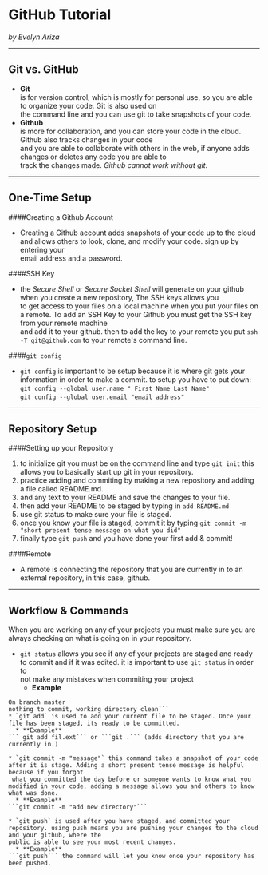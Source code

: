 # GitHub Tutorial

_by Evelyn Ariza_

---
## Git vs. GitHub
* **Git**  
is for version control, which is mostly for personal use, so you are able to organize your code. Git is also used on  
the command line and you can use git to take snapshots of your code. 
* **Github**  
is more for collaboration, and you can store your code in the cloud. Github also tracks changes in your code  
and you are able to collaborate with others in the web, if anyone adds changes or deletes any code you are able to  
track the changes made. *Github cannot work without git*.


---
## One-Time Setup
####Creating a Github Account
* Creating a Github account adds snapshots of your code up to the cloud and allows others to look, clone, and modify your code. sign up by entering your  
email address and a password.

####SSH Key 
* the _Secure Shell_ or _Secure Socket Shell_ will generate on your github when you create a new repository, The SSH keys allows you  
to get access to your files on a local machine when you put your files on a remote. To add an SSH Key to your Github you must get the SSH key from your remote machine  
and add it to your github. then to add the key to your remote you put ```ssh -T git@github.com``` to your remote's command line.

####`git config`
* `git config` is important to be setup because it is where git gets your information in order to make a commit. to setup you have to put down:  
```git config --global user.name " First Name Last Name"```   
```git config --global user.email "email address"```


---
## Repository Setup
####Setting up your Repository
1. to initialize git you must be on the command line and type `git init` this allows you to basically start up git in your repository.
2. practice adding and commiting by making a new repository and adding a file called README.md.
3. and any text to your README and save the changes to your file.
4. then add your README to be staged by typing in `add README.md`
5. use git status to make sure your file is staged.
6. once you know your file is staged, commit it by typing `git commit -m "short present tense message on what you did"`  
7. finally type `git push` and you have done your first add & commit!  

####Remote
* A remote is connecting the repository that you are currently in to an external repository, in this case, github.

---
## Workflow & Commands
When you are working on any of your projects you must make sure you are always checking on what is going on in your repository.  

* `git status` allows you see if any of your projects are staged and ready to commit and if it was edited. it is important to use `git status` in order to  
not make any mistakes when commiting your project  
  * **Example**  
```username-repository:~/workspace/github-tutorial (master) $ git status  
On branch master  
nothing to commit, working directory clean```
* `git add` is used to add your current file to be staged. Once your file has been staged, its ready to be committed.  
  * **Example**  
``` git add fil.ext``` or ```git .``` (adds directory that you are currently in.)   

* `git commit -m "message"` this command takes a snapshot of your code after it is stage. Adding a short present tense message is helpful because if you forgot  
 what you committed the day before or someone wants to know what you modified in your code, adding a message allows you and others to know what was done.  
  * **Example**  
```git commit -m "add new directory"```  

* `git push` is used after you have staged, and committed your repository. using push means you are pushing your changes to the cloud and your github, where the  
public is able to see your most recent changes.  
  * **Example**  
```git push``` the command will let you know once your repository has been pushed.